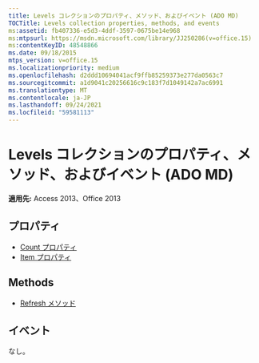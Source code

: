 ```yaml
---
title: Levels コレクションのプロパティ、メソッド、およびイベント (ADO MD)
TOCTitle: Levels collection properties, methods, and events
ms:assetid: fb407336-e5d3-4ddf-3597-0675be14e968
ms:mtpsurl: https://msdn.microsoft.com/library/JJ250286(v=office.15)
ms:contentKeyID: 48548866
ms.date: 09/18/2015
mtps_version: v=office.15
ms.localizationpriority: medium
ms.openlocfilehash: d2ddd10694041acf9ffb85259373e277da0563c7
ms.sourcegitcommit: a1d9041c20256616c9c183f7d1049142a7ac6991
ms.translationtype: MT
ms.contentlocale: ja-JP
ms.lasthandoff: 09/24/2021
ms.locfileid: "59581113"
---
```

# <a name="levels-collection-properties-methods-and-events-ado-md"></a>Levels コレクションのプロパティ、メソッド、およびイベント (ADO MD)

**適用先:** Access 2013、Office 2013

## <a name="properties"></a>プロパティ

- [Count プロパティ](count-property-ado.md)
- [Item プロパティ](item-property-ado.md)

## <a name="methods"></a>Methods

- [Refresh メソッド](refresh-method-ado.md)

## <a name="events"></a>イベント

なし。

